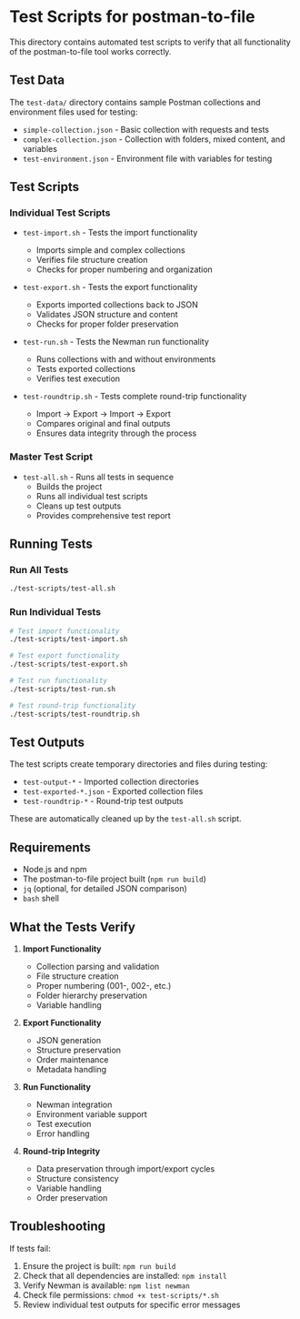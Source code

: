 # Test Scripts for postman-to-file

This directory contains automated test scripts to verify that all functionality of the postman-to-file tool works correctly.

## Test Data

The `test-data/` directory contains sample Postman collections and environment files used for testing:

- `simple-collection.json` - Basic collection with requests and tests
- `complex-collection.json` - Collection with folders, mixed content, and variables
- `test-environment.json` - Environment file with variables for testing

## Test Scripts

### Individual Test Scripts

- `test-import.sh` - Tests the import functionality

  - Imports simple and complex collections
  - Verifies file structure creation
  - Checks for proper numbering and organization

- `test-export.sh` - Tests the export functionality

  - Exports imported collections back to JSON
  - Validates JSON structure and content
  - Checks for proper folder preservation

- `test-run.sh` - Tests the Newman run functionality

  - Runs collections with and without environments
  - Tests exported collections
  - Verifies test execution

- `test-roundtrip.sh` - Tests complete round-trip functionality
  - Import → Export → Import → Export
  - Compares original and final outputs
  - Ensures data integrity through the process

### Master Test Script

- `test-all.sh` - Runs all tests in sequence
  - Builds the project
  - Runs all individual test scripts
  - Cleans up test outputs
  - Provides comprehensive test report

## Running Tests

### Run All Tests

```bash
./test-scripts/test-all.sh
```

### Run Individual Tests

```bash
# Test import functionality
./test-scripts/test-import.sh

# Test export functionality
./test-scripts/test-export.sh

# Test run functionality
./test-scripts/test-run.sh

# Test round-trip functionality
./test-scripts/test-roundtrip.sh
```

## Test Outputs

The test scripts create temporary directories and files during testing:

- `test-output-*` - Imported collection directories
- `test-exported-*.json` - Exported collection files
- `test-roundtrip-*` - Round-trip test outputs

These are automatically cleaned up by the `test-all.sh` script.

## Requirements

- Node.js and npm
- The postman-to-file project built (`npm run build`)
- `jq` (optional, for detailed JSON comparison)
- `bash` shell

## What the Tests Verify

1. **Import Functionality**

   - Collection parsing and validation
   - File structure creation
   - Proper numbering (001-, 002-, etc.)
   - Folder hierarchy preservation
   - Variable handling

2. **Export Functionality**

   - JSON generation
   - Structure preservation
   - Order maintenance
   - Metadata handling

3. **Run Functionality**

   - Newman integration
   - Environment variable support
   - Test execution
   - Error handling

4. **Round-trip Integrity**
   - Data preservation through import/export cycles
   - Structure consistency
   - Variable handling
   - Order preservation

## Troubleshooting

If tests fail:

1. Ensure the project is built: `npm run build`
2. Check that all dependencies are installed: `npm install`
3. Verify Newman is available: `npm list newman`
4. Check file permissions: `chmod +x test-scripts/*.sh`
5. Review individual test outputs for specific error messages
